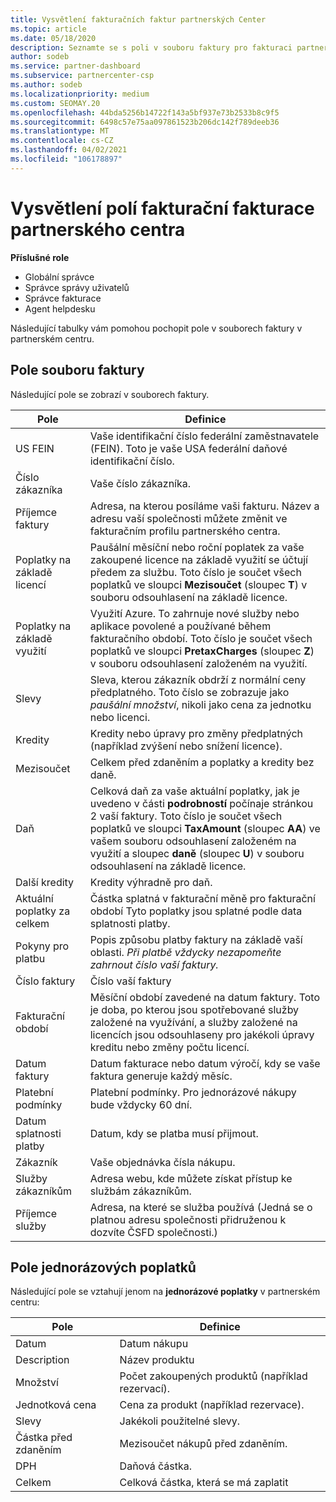 ```yaml
---
title: Vysvětlení fakturačních faktur partnerských Center
ms.topic: article
ms.date: 05/18/2020
description: Seznamte se s poli v souboru faktury pro fakturaci partnerského centra. Zahrnuje pole a definice pro všechna pole faktury a pole jednorázového poplatku.
author: sodeb
ms.service: partner-dashboard
ms.subservice: partnercenter-csp
ms.author: sodeb
ms.localizationpriority: medium
ms.custom: SEOMAY.20
ms.openlocfilehash: 44bda5256b14722f143a5bf937e73b2533b8c9f5
ms.sourcegitcommit: 6498c57e75aa097861523b206dc142f789deeb36
ms.translationtype: MT
ms.contentlocale: cs-CZ
ms.lasthandoff: 04/02/2021
ms.locfileid: "106178897"
---
```

# <a name="understand-partner-center-billing-invoice-fields"></a>Vysvětlení polí fakturační fakturace partnerského centra

**Příslušné role**

- Globální správce
- Správce správy uživatelů
- Správce fakturace
- Agent helpdesku

Následující tabulky vám pomohou pochopit pole v souborech faktury v partnerském centru.

## <a name="invoice-file-fields"></a>Pole souboru faktury

Následující pole se zobrazí v souborech faktury.

| Pole | Definice |
| ----- | ---------- |
| US FEIN | Vaše identifikační číslo federální zaměstnavatele (FEIN). Toto je vaše USA federální daňové identifikační číslo. |
| Číslo zákazníka | Vaše číslo zákazníka. |
| Příjemce faktury | Adresa, na kterou posíláme vaši fakturu. Název a adresu vaší společnosti můžete změnit ve fakturačním profilu partnerského centra. |
| Poplatky na základě licencí | Paušální měsíční nebo roční poplatek za vaše zakoupené licence na základě využití se účtují předem za službu. Toto číslo je součet všech poplatků ve sloupci **Mezisoučet** (sloupec **T**) v souboru odsouhlasení na základě licence. |
| Poplatky na základě využití | Využití Azure. To zahrnuje nové služby nebo aplikace povolené a používané během fakturačního období. Toto číslo je součet všech poplatků ve sloupci **PretaxCharges** (sloupec **Z**) v souboru odsouhlasení založeném na využití. |
| Slevy | Sleva, kterou zákazník obdrží z normální ceny předplatného. Toto číslo se zobrazuje jako *paušální množství*, nikoli jako cena za jednotku nebo licenci. |
| Kredity | Kredity nebo úpravy pro změny předplatných (například zvýšení nebo snížení licence). |
| Mezisoučet | Celkem před zdaněním a poplatky a kredity bez daně. |
| Daň | Celková daň za vaše aktuální poplatky, jak je uvedeno v části **podrobností** počínaje stránkou 2 vaší faktury. Toto číslo je součet všech poplatků ve sloupci **TaxAmount** (sloupec **AA**) ve vašem souboru odsouhlasení založeném na využití a sloupec **daně** (sloupec **U**) v souboru odsouhlasení na základě licence. |
| Další kredity | Kredity výhradně pro daň. |
| Aktuální poplatky za celkem | Částka splatná v fakturační měně pro fakturační období Tyto poplatky jsou splatné podle data splatnosti platby. |
| Pokyny pro platbu | Popis způsobu platby faktury na základě vaší oblasti. *Při platbě vždycky nezapomeňte zahrnout číslo vaší faktury.* |
| Číslo faktury | Číslo vaší faktury |
| Fakturační období | Měsíční období zavedené na datum faktury. Toto je doba, po kterou jsou spotřebované služby založené na využívání, a služby založené na licencích jsou odsouhlaseny pro jakékoli úpravy kreditu nebo změny počtu licencí. |
| Datum faktury | Datum fakturace nebo datum výročí, kdy se vaše faktura generuje každý měsíc. |
| Platební podmínky | Platební podmínky. Pro jednorázové nákupy bude vždycky 60 dní. |
| Datum splatnosti platby | Datum, kdy se platba musí přijmout. |
| Zákazník | Vaše objednávka čísla nákupu. |
| Služby zákazníkům | Adresa webu, kde můžete získat přístup ke službám zákazníkům. |
| Příjemce služby | Adresa, na které se služba používá (Jedná se o platnou adresu společnosti přidruženou k dozvíte ČSFD společnosti.) |

## <a name="one-time-charges-fields"></a>Pole jednorázových poplatků

Následující pole se vztahují jenom na **jednorázové poplatky** v partnerském centru:

| Pole | Definice |
| ----- | ---------- |
| Datum | Datum nákupu |
| Description | Název produktu |
| Množství | Počet zakoupených produktů (například rezervací). |
| Jednotková cena | Cena za produkt (například rezervace). |
| Slevy | Jakékoli použitelné slevy. |
| Částka před zdaněním | Mezisoučet nákupů před zdaněním. |
| DPH | Daňová částka. |
| Celkem | Celková částka, která se má zaplatit |
